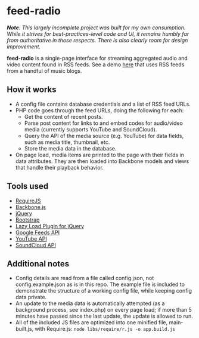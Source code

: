 # feed-radio

_**Note**: This largely incomplete project was built for my own consumption.  While it strives for best-practices-level code and UI, it remains humbly far from authoritative in those respects.  There is also clearly room for design improvement._

**feed-radio** is a single-page interface for streaming aggregated audio and video content found in RSS feeds.  See a demo <a href="http://6feetofsnow.com" target="_blank">here</a> that uses RSS feeds from a handful of music blogs.

## How it works
* A config file contains database credentials and a list of RSS feed URLs.
* PHP code goes through the feed URLs, doing the following for each:
  * Get the content of recent posts.
  * Parse post content for links to and embed codes for audio/video media (currently supports YouTube and SoundCloud).
  * Query the API of the media source (e.g. YouTube) for data fields, such as media title, thumbnail, etc.
  * Store the media data in the database.
* On page load, media items are printed to the page with their fields in data attributes.  They are then loaded into Backbone models and views that handle their playback behavior.

## Tools used
* <a href="http://requirejs.org/" target="_blank">RequireJS</a>
* <a href="http://documentcloud.github.com/backbone/" target="_blank">Backbone.js</a>
* <a href="http://jquery.com/" target="_blank">jQuery</a>
* <a href="http://twitter.github.com/bootstrap/" target="_blank">Bootstrap</a>
* <a href="http://www.appelsiini.net/projects/lazyload" target="_blank">Lazy Load Plugin for jQuery</a>
* <a href="https://developers.google.com/feed/" target="_blank">Google Feeds API</a>
* <a href="https://developers.google.com/youtube/" target="_blank">YouTube API</a>
* <a href="http://developers.soundcloud.com/" target="_blank">SoundCloud API</a>

## Additional notes
* Config details are read from a file called config.json, not config.example.json as is in this repo.  The example file is included to demonstrate the structure of a working config file, while keeping config data private.
* An update to the media data is automatically attempted (as a background process, see index.php) on every page load; if more than 5 minutes have passed since the last update, the update is allowed to run.
* All of the included JS files are optimized into one minified file, main-built.js, with Require.js: `node libs/require/r.js -o app.build.js`
